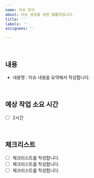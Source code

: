 ```yaml
---
name: 이슈 양식
about: 이슈 생성을 위한 템플릿입니다.
title: ''
labels: ''
assignees: ''

---
```


<br/>

## 내용
- 내용명 : 이슈 내용을 요약해서 작성합니다.

<br/>

## 예상 작업 소요 시간
- [ ] 2시간

<br/>

## 체크리스트
- [ ] 체크리스트를 작성합니다.
- [ ] 체크리스트를 작성합니다.
- [ ] 체크리스트를 작성합니다.
